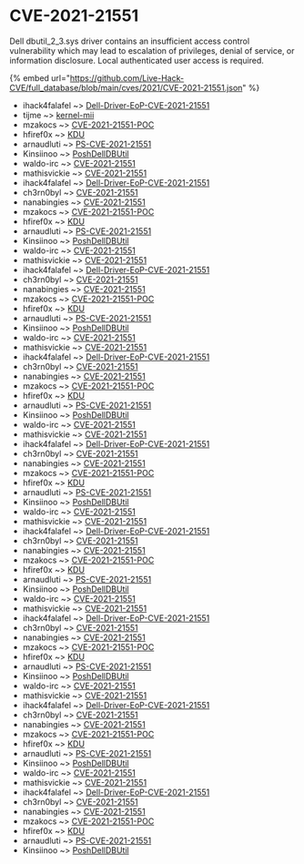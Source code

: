 # CVE-2021-21551

Dell dbutil_2_3.sys driver contains an insufficient access control vulnerability which may lead to escalation of privileges, denial of service, or information disclosure. Local authenticated user access is required.

{% embed url="https://github.com/Live-Hack-CVE/full_database/blob/main/cves/2021/CVE-2021-21551.json" %}


* ihack4falafel ~> [Dell-Driver-EoP-CVE-2021-21551](https://www.alice-snow.ru/2021/database/cve-2021-21551/dell-driver-eop-cve-2021-21551-ihack4falafel)
* tijme ~> [kernel-mii](https://www.alice-snow.ru/2021/database/cve-2021-21551/kernel-mii-tijme)
* mzakocs ~> [CVE-2021-21551-POC](https://www.alice-snow.ru/2021/database/cve-2021-21551/cve-2021-21551-poc-mzakocs)
* hfiref0x ~> [KDU](https://www.alice-snow.ru/2021/database/cve-2021-21551/kdu-hfiref0x)
* arnaudluti ~> [PS-CVE-2021-21551](https://www.alice-snow.ru/2021/database/cve-2021-21551/ps-cve-2021-21551-arnaudluti)
* Kinsiinoo ~> [PoshDellDBUtil](https://www.alice-snow.ru/2021/database/cve-2021-21551/poshdelldbutil-kinsiinoo)
* waldo-irc ~> [CVE-2021-21551](https://www.alice-snow.ru/2021/database/cve-2021-21551/cve-2021-21551-waldo-irc)
* mathisvickie ~> [CVE-2021-21551](https://www.alice-snow.ru/2021/database/cve-2021-21551/cve-2021-21551-mathisvickie)
* ihack4falafel ~> [Dell-Driver-EoP-CVE-2021-21551](https://www.alice-snow.ru/2021/database/cve-2021-21551/dell-driver-eop-cve-2021-21551-ihack4falafel)
* ch3rn0byl ~> [CVE-2021-21551](https://www.alice-snow.ru/2021/database/cve-2021-21551/cve-2021-21551-ch3rn0byl)
* nanabingies ~> [CVE-2021-21551](https://www.alice-snow.ru/2021/database/cve-2021-21551/cve-2021-21551-nanabingies)
* mzakocs ~> [CVE-2021-21551-POC](https://www.alice-snow.ru/2021/database/cve-2021-21551/cve-2021-21551-poc-mzakocs)
* hfiref0x ~> [KDU](https://www.alice-snow.ru/2021/database/cve-2021-21551/kdu-hfiref0x)
* arnaudluti ~> [PS-CVE-2021-21551](https://www.alice-snow.ru/2021/database/cve-2021-21551/ps-cve-2021-21551-arnaudluti)
* Kinsiinoo ~> [PoshDellDBUtil](https://www.alice-snow.ru/2021/database/cve-2021-21551/poshdelldbutil-kinsiinoo)
* waldo-irc ~> [CVE-2021-21551](https://www.alice-snow.ru/2021/database/cve-2021-21551/cve-2021-21551-waldo-irc)
* mathisvickie ~> [CVE-2021-21551](https://www.alice-snow.ru/2021/database/cve-2021-21551/cve-2021-21551-mathisvickie)
* ihack4falafel ~> [Dell-Driver-EoP-CVE-2021-21551](https://www.alice-snow.ru/2021/database/cve-2021-21551/dell-driver-eop-cve-2021-21551-ihack4falafel)
* ch3rn0byl ~> [CVE-2021-21551](https://www.alice-snow.ru/2021/database/cve-2021-21551/cve-2021-21551-ch3rn0byl)
* nanabingies ~> [CVE-2021-21551](https://www.alice-snow.ru/2021/database/cve-2021-21551/cve-2021-21551-nanabingies)
* mzakocs ~> [CVE-2021-21551-POC](https://www.alice-snow.ru/2021/database/cve-2021-21551/cve-2021-21551-poc-mzakocs)
* hfiref0x ~> [KDU](https://www.alice-snow.ru/2021/database/cve-2021-21551/kdu-hfiref0x)
* arnaudluti ~> [PS-CVE-2021-21551](https://www.alice-snow.ru/2021/database/cve-2021-21551/ps-cve-2021-21551-arnaudluti)
* Kinsiinoo ~> [PoshDellDBUtil](https://www.alice-snow.ru/2021/database/cve-2021-21551/poshdelldbutil-kinsiinoo)
* waldo-irc ~> [CVE-2021-21551](https://www.alice-snow.ru/2021/database/cve-2021-21551/cve-2021-21551-waldo-irc)
* mathisvickie ~> [CVE-2021-21551](https://www.alice-snow.ru/2021/database/cve-2021-21551/cve-2021-21551-mathisvickie)
* ihack4falafel ~> [Dell-Driver-EoP-CVE-2021-21551](https://www.alice-snow.ru/2021/database/cve-2021-21551/dell-driver-eop-cve-2021-21551-ihack4falafel)
* ch3rn0byl ~> [CVE-2021-21551](https://www.alice-snow.ru/2021/database/cve-2021-21551/cve-2021-21551-ch3rn0byl)
* nanabingies ~> [CVE-2021-21551](https://www.alice-snow.ru/2021/database/cve-2021-21551/cve-2021-21551-nanabingies)
* mzakocs ~> [CVE-2021-21551-POC](https://www.alice-snow.ru/2021/database/cve-2021-21551/cve-2021-21551-poc-mzakocs)
* hfiref0x ~> [KDU](https://www.alice-snow.ru/2021/database/cve-2021-21551/kdu-hfiref0x)
* arnaudluti ~> [PS-CVE-2021-21551](https://www.alice-snow.ru/2021/database/cve-2021-21551/ps-cve-2021-21551-arnaudluti)
* Kinsiinoo ~> [PoshDellDBUtil](https://www.alice-snow.ru/2021/database/cve-2021-21551/poshdelldbutil-kinsiinoo)
* waldo-irc ~> [CVE-2021-21551](https://www.alice-snow.ru/2021/database/cve-2021-21551/cve-2021-21551-waldo-irc)
* mathisvickie ~> [CVE-2021-21551](https://www.alice-snow.ru/2021/database/cve-2021-21551/cve-2021-21551-mathisvickie)
* ihack4falafel ~> [Dell-Driver-EoP-CVE-2021-21551](https://www.alice-snow.ru/2021/database/cve-2021-21551/dell-driver-eop-cve-2021-21551-ihack4falafel)
* ch3rn0byl ~> [CVE-2021-21551](https://www.alice-snow.ru/2021/database/cve-2021-21551/cve-2021-21551-ch3rn0byl)
* nanabingies ~> [CVE-2021-21551](https://www.alice-snow.ru/2021/database/cve-2021-21551/cve-2021-21551-nanabingies)
* mzakocs ~> [CVE-2021-21551-POC](https://www.alice-snow.ru/2021/database/cve-2021-21551/cve-2021-21551-poc-mzakocs)
* hfiref0x ~> [KDU](https://www.alice-snow.ru/2021/database/cve-2021-21551/kdu-hfiref0x)
* arnaudluti ~> [PS-CVE-2021-21551](https://www.alice-snow.ru/2021/database/cve-2021-21551/ps-cve-2021-21551-arnaudluti)
* Kinsiinoo ~> [PoshDellDBUtil](https://www.alice-snow.ru/2021/database/cve-2021-21551/poshdelldbutil-kinsiinoo)
* waldo-irc ~> [CVE-2021-21551](https://www.alice-snow.ru/2021/database/cve-2021-21551/cve-2021-21551-waldo-irc)
* mathisvickie ~> [CVE-2021-21551](https://www.alice-snow.ru/2021/database/cve-2021-21551/cve-2021-21551-mathisvickie)
* ihack4falafel ~> [Dell-Driver-EoP-CVE-2021-21551](https://www.alice-snow.ru/2021/database/cve-2021-21551/dell-driver-eop-cve-2021-21551-ihack4falafel)
* ch3rn0byl ~> [CVE-2021-21551](https://www.alice-snow.ru/2021/database/cve-2021-21551/cve-2021-21551-ch3rn0byl)
* nanabingies ~> [CVE-2021-21551](https://www.alice-snow.ru/2021/database/cve-2021-21551/cve-2021-21551-nanabingies)
* mzakocs ~> [CVE-2021-21551-POC](https://www.alice-snow.ru/2021/database/cve-2021-21551/cve-2021-21551-poc-mzakocs)
* hfiref0x ~> [KDU](https://www.alice-snow.ru/2021/database/cve-2021-21551/kdu-hfiref0x)
* arnaudluti ~> [PS-CVE-2021-21551](https://www.alice-snow.ru/2021/database/cve-2021-21551/ps-cve-2021-21551-arnaudluti)
* Kinsiinoo ~> [PoshDellDBUtil](https://www.alice-snow.ru/2021/database/cve-2021-21551/poshdelldbutil-kinsiinoo)
* waldo-irc ~> [CVE-2021-21551](https://www.alice-snow.ru/2021/database/cve-2021-21551/cve-2021-21551-waldo-irc)
* mathisvickie ~> [CVE-2021-21551](https://www.alice-snow.ru/2021/database/cve-2021-21551/cve-2021-21551-mathisvickie)
* ihack4falafel ~> [Dell-Driver-EoP-CVE-2021-21551](https://www.alice-snow.ru/2021/database/cve-2021-21551/dell-driver-eop-cve-2021-21551-ihack4falafel)
* ch3rn0byl ~> [CVE-2021-21551](https://www.alice-snow.ru/2021/database/cve-2021-21551/cve-2021-21551-ch3rn0byl)
* nanabingies ~> [CVE-2021-21551](https://www.alice-snow.ru/2021/database/cve-2021-21551/cve-2021-21551-nanabingies)
* mzakocs ~> [CVE-2021-21551-POC](https://www.alice-snow.ru/2021/database/cve-2021-21551/cve-2021-21551-poc-mzakocs)
* hfiref0x ~> [KDU](https://www.alice-snow.ru/2021/database/cve-2021-21551/kdu-hfiref0x)
* arnaudluti ~> [PS-CVE-2021-21551](https://www.alice-snow.ru/2021/database/cve-2021-21551/ps-cve-2021-21551-arnaudluti)
* Kinsiinoo ~> [PoshDellDBUtil](https://www.alice-snow.ru/2021/database/cve-2021-21551/poshdelldbutil-kinsiinoo)
* waldo-irc ~> [CVE-2021-21551](https://www.alice-snow.ru/2021/database/cve-2021-21551/cve-2021-21551-waldo-irc)
* mathisvickie ~> [CVE-2021-21551](https://www.alice-snow.ru/2021/database/cve-2021-21551/cve-2021-21551-mathisvickie)
* ihack4falafel ~> [Dell-Driver-EoP-CVE-2021-21551](https://www.alice-snow.ru/2021/database/cve-2021-21551/dell-driver-eop-cve-2021-21551-ihack4falafel)
* ch3rn0byl ~> [CVE-2021-21551](https://www.alice-snow.ru/2021/database/cve-2021-21551/cve-2021-21551-ch3rn0byl)
* nanabingies ~> [CVE-2021-21551](https://www.alice-snow.ru/2021/database/cve-2021-21551/cve-2021-21551-nanabingies)
* mzakocs ~> [CVE-2021-21551-POC](https://www.alice-snow.ru/2021/database/cve-2021-21551/cve-2021-21551-poc-mzakocs)
* hfiref0x ~> [KDU](https://www.alice-snow.ru/2021/database/cve-2021-21551/kdu-hfiref0x)
* arnaudluti ~> [PS-CVE-2021-21551](https://www.alice-snow.ru/2021/database/cve-2021-21551/ps-cve-2021-21551-arnaudluti)
* Kinsiinoo ~> [PoshDellDBUtil](https://www.alice-snow.ru/2021/database/cve-2021-21551/poshdelldbutil-kinsiinoo)
* waldo-irc ~> [CVE-2021-21551](https://www.alice-snow.ru/2021/database/cve-2021-21551/cve-2021-21551-waldo-irc)
* mathisvickie ~> [CVE-2021-21551](https://www.alice-snow.ru/2021/database/cve-2021-21551/cve-2021-21551-mathisvickie)
* ihack4falafel ~> [Dell-Driver-EoP-CVE-2021-21551](https://www.alice-snow.ru/2021/database/cve-2021-21551/dell-driver-eop-cve-2021-21551-ihack4falafel)
* ch3rn0byl ~> [CVE-2021-21551](https://www.alice-snow.ru/2021/database/cve-2021-21551/cve-2021-21551-ch3rn0byl)
* nanabingies ~> [CVE-2021-21551](https://www.alice-snow.ru/2021/database/cve-2021-21551/cve-2021-21551-nanabingies)
* mzakocs ~> [CVE-2021-21551-POC](https://www.alice-snow.ru/2021/database/cve-2021-21551/cve-2021-21551-poc-mzakocs)
* hfiref0x ~> [KDU](https://www.alice-snow.ru/2021/database/cve-2021-21551/kdu-hfiref0x)
* arnaudluti ~> [PS-CVE-2021-21551](https://www.alice-snow.ru/2021/database/cve-2021-21551/ps-cve-2021-21551-arnaudluti)
* Kinsiinoo ~> [PoshDellDBUtil](https://www.alice-snow.ru/2021/database/cve-2021-21551/poshdelldbutil-kinsiinoo)